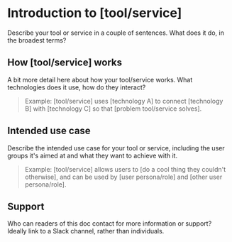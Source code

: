 # Introduction to [tool/service]

Describe your tool or service in a couple of sentences. What does it do, in the broadest terms?

## How [tool/service] works

A bit more detail here about how your tool/service works. What technologies does it use, how do they interact?

> Example: [tool/service] uses [technology A] to connect [technology B] with [technology C] so that [problem tool/service solves].

## Intended use case

Describe the intended use case for your tool or service, including the user groups it's aimed at and what they want to achieve with it.

> Example: [tool/service] allows users to [do a cool thing they couldn't otherwise], and can be used by [user persona/role] and [other user persona/role].

## Support

Who can readers of this doc contact for more information or support? Ideally link to a Slack channel, rather than individuals.
		